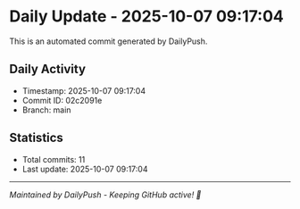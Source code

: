 # Daily Update - 2025-10-07 09:17:04

This is an automated commit generated by DailyPush.

## Daily Activity
- Timestamp: 2025-10-07 09:17:04
- Commit ID: 02c2091e
- Branch: main

## Statistics
- Total commits: 11
- Last update: 2025-10-07 09:17:04

---
*Maintained by DailyPush - Keeping GitHub active! 🚀*
